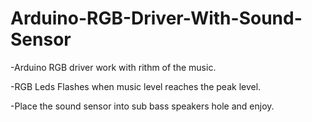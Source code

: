# Arduino-RGB-Driver-With-Sound-Sensor
-Arduino RGB driver work with rithm of the music. 

-RGB Leds Flashes when music level reaches the peak level.

-Place the sound sensor into sub bass speakers hole and enjoy.
